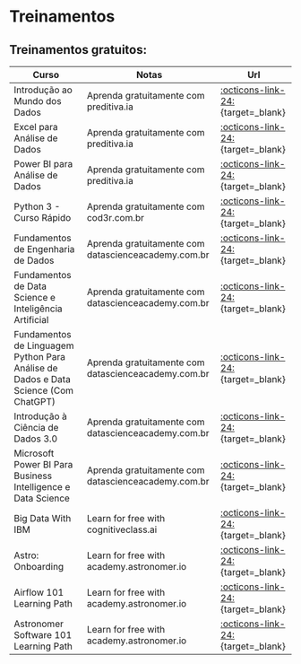 # Treinamentos

## Treinamentos gratuitos:

| Curso                                                                              | Notas                                               | Url                                                                                                                                                    |
|------------------------------------------------------------------------------------|-----------------------------------------------------|--------------------------------------------------------------------------------------------------------------------------------------------------------|
| Introdução ao Mundo dos Dados                                                      | Aprenda gratuitamente com preditiva.ia              | [:octicons-link-24:](https://www.preditiva.ai/curso-mundo-dos-dados-gratuito){target=_blank}                                                           |
| Excel para Análise de Dados                                                        | Aprenda gratuitamente com preditiva.ia              | [:octicons-link-24:](https://www.preditiva.ai/curso-excel-gratuito){target=_blank}                                                                     |
| Power BI para Análise de Dados                                                     | Aprenda gratuitamente com preditiva.ia              | [:octicons-link-24:](https://www.preditiva.ai/curso-powerbi-gratuito){target=_blank}                                                                   |
| Python 3 - Curso Rápido                                                            | Aprenda gratuitamente com cod3r.com.br              | [:octicons-link-24:](https://www.cod3r.com.br/courses/python-3-curso-rapido){target=_blank}                                                            |
| Fundamentos de Engenharia de Dados                                                 | Aprenda gratuitamente com datascienceacademy.com.br | [:octicons-link-24:](https://www.datascienceacademy.com.br/course/fundamentos-de-engenharia-de-dados){target=_blank}                                   |
| Fundamentos de Data Science e Inteligência Artificial                              | Aprenda gratuitamente com datascienceacademy.com.br | [:octicons-link-24:](https://www.datascienceacademy.com.br/course/fundamentos-de-data-science-e-inteligencia-artificial){target=_blank}                               |
| Fundamentos de Linguagem Python Para Análise de Dados e Data Science (Com ChatGPT) | Aprenda gratuitamente com datascienceacademy.com.br | [:octicons-link-24:](https://www.datascienceacademy.com.br/course/fundamentos-de-linguagem-python-para-analise-de-dados-e-data-science){target=_blank} |
| Introdução à Ciência de Dados 3.0                                                  | Aprenda gratuitamente com datascienceacademy.com.br | [:octicons-link-24:](https://www.datascienceacademy.com.br/course/intro-ciencia-de-dados-3){target=_blank}                                             |
| Microsoft Power BI Para Business Intelligence e Data Science                       | Aprenda gratuitamente com datascienceacademy.com.br | [:octicons-link-24:](https://www.datascienceacademy.com.br/course/microsoft-power-bi-para-business-intelligence-e-data-science){target=_blank}         |
| Big Data With IBM                                                                  | Learn for free with cognitiveclass.ai               | [:octicons-link-24:](https://cognitiveclass.ai/learn/big-data-ibm){target=_blank}                                                                      |
| Astro: Onboarding                                                                  | Learn for free with academy.astronomer.io           | [:octicons-link-24:](https://academy.astronomer.io/your-onboarding-journey){target=_blank}                                                             |
| Airflow 101 Learning Path                                                          | Learn for free with academy.astronomer.io           | [:octicons-link-24:](https://academy.astronomer.io/path/airflow-101/){target=_blank}                                                                   |
| Astronomer Software 101 Learning Path                                              | Learn for free with academy.astronomer.io           | [:octicons-link-24:](https://academy.astronomer.io/path/astronomer-software-101){target=_blank}                                                        |

